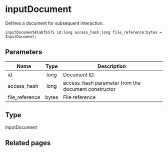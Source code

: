 # inputDocument
Defines a document for subsequent interaction.

```
inputDocument#1abfb575 id:long access_hash:long file_reference:bytes = InputDocument;
```

## Parameters
| Name | Type | Description |
| ---- | :----: | ----------- |
| id | long | Document ID |
| access_hash | long | access_hash parameter from the document constructor |
| file_reference | bytes | File reference |


## Type
InputDocument

## Related pages
